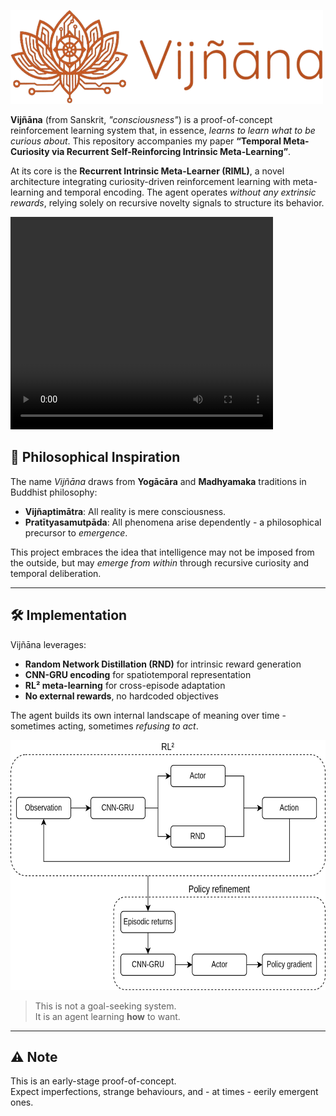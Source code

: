 <img src="img/logo.png" width="500px" height="150px"></img><br>


**Vijñāna** (from Sanskrit, *"consciousness"*) is a proof-of-concept reinforcement learning system that, in essence, *learns to learn what to be curious about*. This repository accompanies my paper **“Temporal Meta-Curiosity via Recurrent Self-Reinforcing Intrinsic Meta-Learning”**.

At its core is the **Recurrent Intrinsic Meta-Learner (RIML)**, a novel architecture integrating curiosity-driven reinforcement learning with meta-learning and temporal encoding. The agent operates *without any extrinsic rewards*, relying solely on recursive novelty signals to structure its behavior.

<video width="420" height="340" autoplay controls>
  <source src="recordings/minigrid-unlock-agent/eval-episode-0.mp4" type="video/mp4">
</video>

## 🧠 Philosophical Inspiration

The name *Vijñāna* draws from **Yogācāra** and **Madhyamaka** traditions in Buddhist philosophy:

- **Vijñaptimātra**: All reality is mere consciousness.
- **Pratītyasamutpāda**: All phenomena arise dependently - a philosophical precursor to *emergence*.

This project embraces the idea that intelligence may not be imposed from the outside, but may *emerge from within* through recursive curiosity and temporal deliberation.

---

## 🛠️ Implementation

Vijñāna leverages:

- **Random Network Distillation (RND)** for intrinsic reward generation  
- **CNN-GRU encoding** for spatiotemporal representation  
- **RL² meta-learning** for cross-episode adaptation  
- **No external rewards**, no hardcoded objectives  

The agent builds its own internal landscape of meaning over time - sometimes acting, sometimes *refusing to act*.  

<img src="img/architecture.png" width="650px" height="400px">

> This is not a goal-seeking system.  
> It is an agent learning **how** to want.

---

## ⚠️ Note

This is an early-stage proof-of-concept.  
Expect imperfections, strange behaviours, and - at times - eerily emergent ones.
